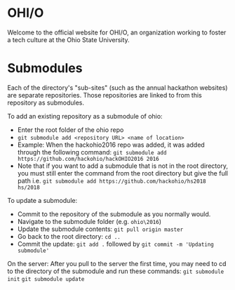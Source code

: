 # OHI/O
Welcome to the official website for OHI/O, an organization working to foster a tech culture at the Ohio State University.

# Submodules
Each of the directory's "sub-sites" (such as the annual hackathon websites) are separate repositories.
Those repositories are linked to from this repository as submodules.

To add an existing repository as a submodule of ohio:

* Enter the root folder of the ohio repo
* `git submodule add <repository URL> <name of location>`
* Example: When the hackohio2016 repo was added, it was added through the following command:
`git submodule add https://github.com/hackohio/hackOHIO2016 2016`
* Note that if you want to add a submodule that is not in the root directory, 
you must still enter the command from the root directory but give the full path i.e.
`git submodule add https://github.com/hackohio/hs2018 hs/2018`

To update a submodule:
* Commit to the repository of the submodule as you normally would.
* Navigate to the submodule folder (e.g. `ohio\2016`)
* Update the submodule contents: `git pull origin master`
* Go back to the root directory: `cd ..`
* Commit the update: `git add .` followed by `git commit -m 'Updating submodule'`

On the server:
After you pull to the server the first time,
you may need to cd to the directory of the submodule and run these commands:
`git submodule init`
`git submodule update`
